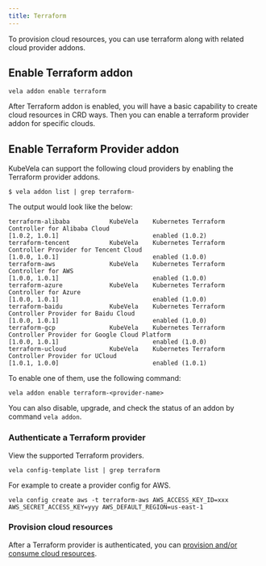 ```yaml
---
title: Terraform
---
```


To provision cloud resources, you can use terraform along with related cloud provider addons.

## Enable Terraform addon

```shell
vela addon enable terraform
```

After Terraform addon is enabled, you will have a basic capability to create cloud resources in CRD ways. Then you can enable a terraform provider addon for specific clouds.

## Enable Terraform Provider addon

KubeVela can support the following cloud providers by enabling the Terraform provider addons.

```shell
$ vela addon list | grep terraform-
```

The output would look like the below:

```shell
terraform-alibaba        	KubeVela	Kubernetes Terraform Controller for Alibaba Cloud                                                    	[1.0.2, 1.0.1]                      	enabled (1.0.2)
terraform-tencent        	KubeVela	Kubernetes Terraform Controller Provider for Tencent Cloud                                           	[1.0.0, 1.0.1]                      	enabled (1.0.0)
terraform-aws            	KubeVela	Kubernetes Terraform Controller for AWS                                                              	[1.0.0, 1.0.1]                      	enabled (1.0.0)
terraform-azure          	KubeVela	Kubernetes Terraform Controller for Azure                                                            	[1.0.0, 1.0.1]                      	enabled (1.0.0)
terraform-baidu          	KubeVela	Kubernetes Terraform Controller Provider for Baidu Cloud                                             	[1.0.0, 1.0.1]                      	enabled (1.0.0)
terraform-gcp            	KubeVela	Kubernetes Terraform Controller Provider for Google Cloud Platform                                   	[1.0.0, 1.0.1]                      	enabled (1.0.0)
terraform-ucloud         	KubeVela	Kubernetes Terraform Controller Provider for UCloud                                                  	[1.0.1, 1.0.0]                      	enabled (1.0.1)
```

To enable one of them, use the following command:

```shell
vela addon enable terraform-<provider-name>
```

You can also disable, upgrade, and check the status of an addon by command `vela addon`.

### Authenticate a Terraform provider

View the supported Terraform providers.

```shell
vela config-template list | grep terraform
```

For example to create a provider config for AWS.

```shell
vela config create aws -t terraform-aws AWS_ACCESS_KEY_ID=xxx AWS_SECRET_ACCESS_KEY=yyy AWS_DEFAULT_REGION=us-east-1
```

### Provision cloud resources

After a Terraform provider is authenticated, you can [provision and/or consume cloud resources](../../tutorials/consume-cloud-services.md).
